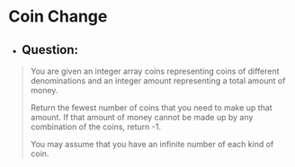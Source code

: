 # Coin Change
- ## Question:
>You are given an integer array coins representing coins of different denominations and an integer amount representing a total amount of money.
>
>Return the fewest number of coins that you need to make up that amount. If that amount of money cannot be made up by any combination of the coins, return -1.
>
>You may assume that you have an infinite number of each kind of coin.

